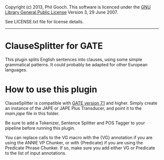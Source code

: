 Copyright (c) 2013, Phil Gooch. 
This software is licenced under the [GNU Library General Public License](http://www.gnu.org/copyleft/gpl.html) Version 3, 29 June 2007.

See LICENSE.txt file for license details.

* * * *


ClauseSplitter for GATE
================================================

This plugin splits English sentences into clauses, using some simple grammatical patterns. It could probably be adapted for other European languages.

How to use this plugin
=======================

ClauseSplitter is compatible with [GATE version 7.1](http://www.gate.ac.uk/) and higher. Simply create an instance of the JAPE or JAPE Plus Transducer, and point it to the _main.jape_ file in this folder.

Be sure to add a Tokenizer, Sentence Splitter and POS Tagger to your pipeline before running this plugin.

You can replace calls to the VG macro with the {VG} annotation if you are using the ANNIE VP Chunker, or with {Predicate} if you are using the Predicate Phrase Chunker. If so, make sure you add either VG or Predicate to the list of input annotations.
